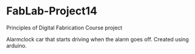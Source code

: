 # FabLab-Project14
Principles of Digital Fabrication Course project

Alarmclock car that starts driving when the alarm goes off. Created using arduino.
